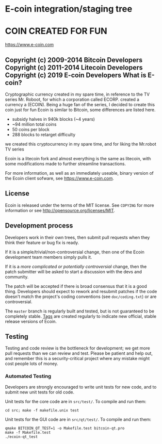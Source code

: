 E-coin integration/staging tree 
================================
COIN CREATED FOR FUN
================================

https://www.e-coin.com

Copyright (c) 2009-2014 Bitcoin Developers
Copyright (c) 2011-2014 Litecoin Developers
Copyright (c) 2019 E-coin Developers
What is E-coin?
----------------
Cryptographic currency created in my spare time, in reference to the TV series Mr. Roboot, for which a corporation called ECORP. created a currency a (ECOIN). Being a huge fan of the series, I decided to create this coin just for fun
Ecoin is similar to Bitcoin, some differences are listed here.

 - subsidy halves in 940k blocks (~4 years)
 - ~94 million total coins
 - 50 coins per block
 - 288 blocks to retarget difficulty
 
 we created this cryptocurrency in my spare time, and for liking the Mr.robot TV series

Ecoin is a litecoin fork and almost everything is the same as litecoin, with some modifications made to further streamline transactions.

For more information, as well as an immediately useable, binary version of
the Ecoin client sofware, see https://www.e-coin.com.

License
-------

Ecoin is released under the terms of the MIT license. See `COPYING` for more
information or see http://opensource.org/licenses/MIT.

Development process
-------------------

Developers work in their own trees, then submit pull requests when they think
their feature or bug fix is ready.

If it is a simple/trivial/non-controversial change, then one of the Ecoin
development team members simply pulls it.

If it is a *more complicated or potentially controversial* change, then the patch
submitter will be asked to start a discussion with the devs and community.

The patch will be accepted if there is broad consensus that it is a good thing.
Developers should expect to rework and resubmit patches if the code doesn't
match the project's coding conventions (see `doc/coding.txt`) or are
controversial.

The `master` branch is regularly built and tested, but is not guaranteed to be
completely stable. [Tags](https://github.com/ecoin-project/ecoin/tags) are created
regularly to indicate new official, stable release versions of Ecoin.

Testing
-------

Testing and code review is the bottleneck for development; we get more pull
requests than we can review and test. Please be patient and help out, and
remember this is a security-critical project where any mistake might cost people
lots of money.

### Automated Testing

Developers are strongly encouraged to write unit tests for new code, and to
submit new unit tests for old code.

Unit tests for the core code are in `src/test/`. To compile and run them:

    cd src; make -f makefile.unix test

Unit tests for the GUI code are in `src/qt/test/`. To compile and run them:

    qmake BITCOIN_QT_TEST=1 -o Makefile.test bitcoin-qt.pro
    make -f Makefile.test
    ./ecoin-qt_test

